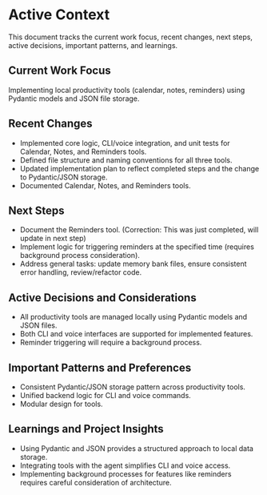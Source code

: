 # Active Context

This document tracks the current work focus, recent changes, next steps, active decisions, important patterns, and learnings.

## Current Work Focus

Implementing local productivity tools (calendar, notes, reminders) using Pydantic models and JSON file storage.

## Recent Changes

- Implemented core logic, CLI/voice integration, and unit tests for Calendar, Notes, and Reminders tools.
- Defined file structure and naming conventions for all three tools.
- Updated implementation plan to reflect completed steps and the change to Pydantic/JSON storage.
- Documented Calendar, Notes, and Reminders tools.

## Next Steps

- Document the Reminders tool. (Correction: This was just completed, will update in next step)
- Implement logic for triggering reminders at the specified time (requires background process consideration).
- Address general tasks: update memory bank files, ensure consistent error handling, review/refactor code.

## Active Decisions and Considerations

- All productivity tools are managed locally using Pydantic models and JSON files.
- Both CLI and voice interfaces are supported for implemented features.
- Reminder triggering will require a background process.

## Important Patterns and Preferences

- Consistent Pydantic/JSON storage pattern across productivity tools.
- Unified backend logic for CLI and voice commands.
- Modular design for tools.

## Learnings and Project Insights

- Using Pydantic and JSON provides a structured approach to local data storage.
- Integrating tools with the agent simplifies CLI and voice access.
- Implementing background processes for features like reminders requires careful consideration of architecture.